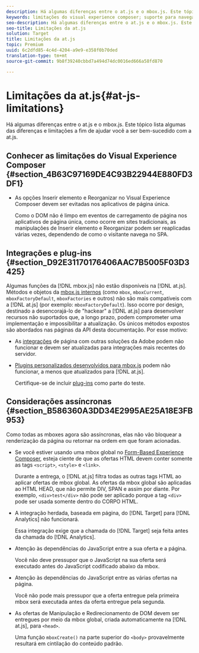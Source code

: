 ```yaml
---
description: Há algumas diferenças entre o at.js e o mbox.js. Este tópico lista algumas das diferenças e limitações a fim de ajudar você a ser bem-sucedido com a at.js.
keywords: limitações do visual experience composer; suporte para navegador; integrações; plugins; considerações assíncronas
seo-description: Há algumas diferenças entre o at.js e o mbox.js. Este tópico lista algumas das diferenças e limitações a fim de ajudar você a ser bem-sucedido com a at.js.
seo-title: Limitações da at.js
solution: Target
title: Limitações da at.js
topic: Premium
uuid: 6c2dfd85-4c4d-4204-a9e9-e358f0b70ded
translation-type: tm+mt
source-git-commit: 9b8f39240cbbd7a494d74dc0016ed666a58fd870

---
```



# Limitações da at.js{#at-js-limitations}

Há algumas diferenças entre o at.js e o mbox.js. Este tópico lista algumas das diferenças e limitações a fim de ajudar você a ser bem-sucedido com a at.js.

## Conhecer as limitações do Visual Experience Composer {#section_4B63C97169DE4C93B22944E880FD3DF1}

* As opções Inserir elemento e Reorganizar no Visual Experience Composer devem ser evitadas nos aplicativos de página única.

   Como o DOM não é limpo em eventos de carregamento de página nos aplicativos de página única, como ocorre em sites tradicionais, as manipulações de Inserir elemento e Reorganizar podem ser reaplicadas várias vezes, dependendo de como o visitante navega no SPA.

## Integrações e plug-ins {#section_D92E31170176406AAC7B5005F03D3425}

Algumas funções da [!DNL mbox.js] não estão disponíveis na [!DNL at.js]. Métodos e objetos da [mbox.js internos](../../../../c-target/c-visitor-profile/variables-profiles-parameters-methods.md#section_8C78059D15D9452F95636A5640188537) (como `mbox`, `mboxCurrent`, `mboxFactoryDefault`, `mboxFactories` e outros) não são mais compatíveis com a [!DNL at.js] (por exemplo: `mboxFactoryDefault`). Isso ocorre por design, destinado a desencorajá-lo de &quot;hackear&quot; a [!DNL at.js] para desenvolver recursos não suportados que, a longo prazo, podem comprometer uma implementação e impossibilitar a atualização. Os únicos métodos expostos são abordados nas páginas da API desta documentação. Por esse motivo:

* As [integrações](../../../../c-implementing-target/c-implementing-target-for-client-side-web/c-how-atjs-works/target-atjs-integrations.md#concept_C100BC4F073C4B57A608B309D0157B39) de página com outras soluções da Adobe podem não funcionar e devem ser atualizadas para integrações mais recentes do servidor.
* [Plugins personalizados desenvolvidos para mbox.js](../../../../c-implementing-target/c-implementing-target-for-client-side-web/t-mbox-download/c-target-atjs-implementation/target-atjs-plugins.md#concept_F5D4C0A4DACF41409CC42FDD93B13FAF) podem não funcionar, a menos que atualizados para [!DNL at.js].

   Certifique-se de incluir [plug-ins](../../../../c-implementing-target/c-implementing-target-for-client-side-web/t-mbox-download/c-target-atjs-implementation/target-atjs-plugins.md#concept_F5D4C0A4DACF41409CC42FDD93B13FAF) como parte do teste.

## Considerações assíncronas {#section_B586360A3DD34E2995AE25A18E3FB953}

Como todas as mboxes agora são assíncronas, elas não vão bloquear a renderização da página ou retornar na ordem em que foram acionadas.

* Se você estiver usando uma mbox global no [Form-Based Experience Composer](../../../../c-experiences/experiences.md#section_3643394BD424463C8768F2907DEBCC22), esteja ciente de que as ofertas HTML devem conter somente as tags `<script>`, `<style>` e `<link>`.

   Durante a entrega, o [!DNL at.js] filtra todas as outras tags HTML ao aplicar ofertas de mbox global. As ofertas da mbox global são aplicadas ao HTML HEAD, que não permite DIV, SPAN e assim por diante. Por exemplo, `<div>test</div>` não pode ser aplicado porque a tag `<div>` pode ser usada somente dentro do CORPO HTML.

* A integração herdada, baseada em página, do [!DNL Target] para [!DNL Analytics] não funcionará.

   Essa integração exige que a chamada do [!DNL Target] seja feita antes da chamada do [!DNL Analytics].

* Atenção às dependências do JavaScript entre a sua oferta e a página.

   Você não deve pressupor que o JavaScript na sua oferta será executado antes do JavaScript codificado abaixo da mbox.

* Atenção às dependências do JavaScript entre as várias ofertas na página.

   Você não pode mais pressupor que a oferta entregue pela primeira mbox será executada antes da oferta entregue pela segunda.

* As ofertas de Manipulação e Redirecionamento de DOM devem ser entregues por meio da mbox global, criada automaticamente na [!DNL at.js], para `<head>`.

   Uma função `mboxCreate()` na parte superior do `<body>` provavelmente resultará em cintilação do conteúdo padrão.

